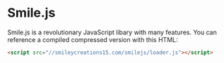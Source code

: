 # Smile.js
Smile.js is a revolutionary JavaScript libary with many features.
You can reference a compiled compressed version with this HTML:

```html
<script src="//smileycreations15.com/smilejs/loader.js"></script>
```
